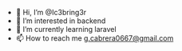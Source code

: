 - 👋 Hi, I’m @Ic3bring3r
- 👀 I’m interested in backend
- 🌱 I’m currently learning laravel
- 📫 How to reach me g.cabrera0667@gmail.com
